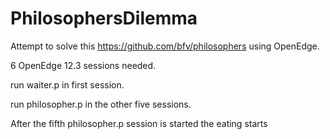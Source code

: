 # PhilosophersDilemma

Attempt to solve this https://github.com/bfv/philosophers using OpenEdge.

6 OpenEdge 12.3 sessions needed.

run waiter.p in first session.

run philosopher.p in the other five sessions.

After the fifth philosopher.p session is started the eating starts
